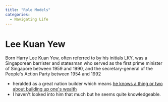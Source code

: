 ```yaml
---
title: "Role Models"
categories:
  - Navigating Life
---
```


# Lee Kuan Yew
Born Harry Lee Kuan Yew, often referred to by his initials LKY, was a Singaporean barrister and statesman who served as the first prime minister of Singapore between 1959 and 1990, and the secretary-general of the People's Action Party between 1954 and 1992
- heralded as a great nation builder which means [he knows a thing or two about building up one's wealth](https://www.youtube.com/watch?v=4xnBEao7HOs&ab_channel=BordersLessAsia)
- I haven't looked into him that much but he seems quite knowledgeable.
